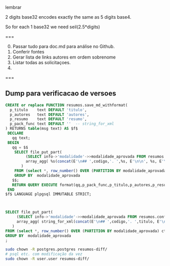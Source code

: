 lembrar


2 digits base32 encodes exactly the same as 5 digits base4.

So for each 1 base32 we need seil(2.5*digits) 

===

0. Passar tudo para doc.md  para análise no Github.
1. Conferir fontes
2. Gerar lista de links autores em ordem sobrenome
3. Listar todas as solicitaçoes.
4. 

===

## Dump para verificacao de versoes

```sql
CREATE or replace FUNCTION resumos.save_md_withformat(
  p_titulo    text DEFAULT 'titulo',
  p_autores   text DEFAULT 'autores',
  p_resumo    text DEFAULT 'resumo',
  p_pack_func text DEFAULT ''  -- string_for_xml
) RETURNS table(msg text) AS $f$
 DECLARE
   qq text;
 BEGIN
   qq = $$
    SELECT file_put_part(
         (SELECT info->'modalidade'->>modalidade_aprovada FROM resumos.configs),
         array_agg( %s(concat(E'\n## ',codigo,'. ',%s, E'\n\n', %s, E'\n\n', %s)) )
       )
    FROM (select *, row_number() OVER (PARTITION BY modalidade_aprovada) ct from resumos.original) t
    GROUP BY  modalidade_aprovada
   $$;
   RETURN QUERY EXECUTE format(qq,p_pack_func,p_titulo,p_autores,p_resumo);
 END
$f$ LANGUAGE plpgsql IMMUTABLE STRICT;



SELECT file_put_part(
     (SELECT info->'modalidade'->>modalidade_aprovada FROM resumos.configs),
     array_agg( string_for_xml(concat(E'\n## ',codigo,'. ',titulo, E'\n\n', autores, E'\n\n', resumo)) )
   )
FROM (select *, row_number() OVER (PARTITION BY modalidade_aprovada) ct from resumos.original) t
GROUP BY  modalidade_aprovada
;
```

```sh
sudo chown -R postgres.postgres resumos-diff/
# psql etc. com modificação da vez
sudo chown -R user.user resumos-diff/
```
